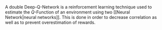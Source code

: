 A double Deep-Q-Network is a reinforcement learning technique used to estimate the $Q$-Function of an environment using two [[Neural Network|neural networks]]. This is done in order to decrease correlation as well as to prevent overestimation of rewards.
